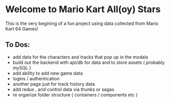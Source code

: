 # Welcome to Mario Kart All(oy) Stars
This is the very begining of a fun project using data collected from Mario Kart 64 Games!

## To Dos:
* add data for the characters and tracks that pop up in the modals
* build out the backend with api/db for data and to store assets ( probably mySQL ) 
* add ability to add new game data
* logins / authentication
* another page just for track history data 
* add redux , and control data via thunks or sagas
* re organize folder structure ( containers / components etc )
